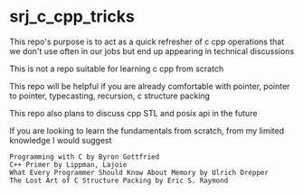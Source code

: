 # srj_c_cpp_tricks

This repo's purpose is to act as a quick refresher of c cpp
operations that we don't use often in our jobs but end up appearing
in technical discussions

This is not a repo suitable for learning c cpp from scratch

This repo will be helpful if you are already comfortable with
pointer, pointer to pointer, typecasting, recursion, c structure packing

This repo also plans to discuss cpp STL and posix api in the future

If you are looking to learn the fundamentals from scratch, from my limited knowledge I would suggest

    Programming with C by Byron Gottfried
    C++ Primer by Lippman, Lajoie
    What Every Programmer Should Know About Memory by Ulrich Drepper
    The Lost Art of C Structure Packing by Eric S. Raymond
